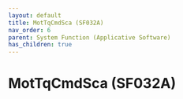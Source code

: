 ```yaml
---
layout: default
title: MotTqCmdSca (SF032A)
nav_order: 6
parent: System Function (Applicative Software)
has_children: true
---
```

# MotTqCmdSca (SF032A)
